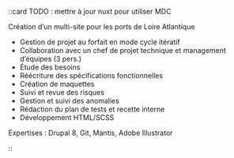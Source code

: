 ::card
TODO : mettre à jour nuxt pour utiliser MDC

Création d’un multi-site pour les ports de Loire Atlantique
- Gestion de projet au forfait en mode cycle itératif</li>
- Collaboration avec un chef de projet technique et management d’équipes (3 pers.)</li>
- Étude des besoins
- Réécriture des spécifications fonctionnelles
- Création de maquettes
- Suivi et revue des risques
- Gestion et suivi des anomalies
- Rédaction du plan de tests et recette interne
- Développement HTML/SCSS

<p class="mt-5 text-base font-light italic text-center">
  Expertises : Drupal 8, Git, Mantis, Adobe Illustrator
</p>
::
